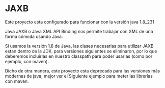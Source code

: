 
# JAXB

Este proyecto esta configurado para funcionar con la versión java 1.8_231

Java JAXB o Java XML API Binding nos permite trabajar con XML de una forma cómoda usando Java.

Si usamos la versión 1.8 de Java, las clases necesarias para utilizar JAXB estan dentro de la JDK, para versiones siguientes se eliminaron, por lo que deberemos incluirlas en nuestro classpath para poder usarlas (como por ejemplo, con maven). 

Dicho de otra manera, este proyecto esta deprecado para las versiones más modernas de java, mejor ver el Siguiente ejemplo para meter las librerías con maven.

